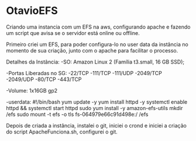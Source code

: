 # OtavioEFS
Criando uma instancia com um EFS na aws, configurando apache e fazendo um script que avisa se o servidor está online ou offline. 

Primeiro criei um EFS, para poder configura-lo no user data da instância no momento de sua criação, junto com o apache para facilitar o processo.

Detalhes da Instância: 
  -SO: Amazon Linux 2 (Família t3.small, 16 GB SSD);

  -Portas Liberadas no SG:
    -22/TCP
    -111/TCP
    -111/UDP
    -2049/TCP
    -2049/UDP
    -80/TCP
    -443/TCP
  
  -Volume: 1x16GB gp2

  -userdata:
    #!/bin/bash
    yum update -y
    yum install httpd -y
    systemctl enable httpd && systemctl start httpd
    sudo yum install -y amazon-efs-utils
    mkdir /efs
    sudo mount -t efs -o tls fs-064979e66c91d498e:/ /efs
    
Depois de criada a instância, instalei o git, iniciei o crond e iniciei a criação do script ApacheFunciona.sh, configurei o git.
